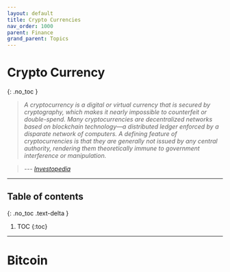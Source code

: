 ```yaml
---
layout: default
title: Crypto Currencies
nav_order: 1000
parent: Finance
grand_parent: Topics
---
```


# Crypto Currency
{: .no_toc }

> *A cryptocurrency is a digital or virtual currency that is secured by cryptography, which makes it nearly impossible to counterfeit or double-spend. Many cryptocurrencies are decentralized networks based on blockchain technology—a distributed ledger enforced by a disparate network of computers. A defining feature of cryptocurrencies is that they are generally not issued by any central authority, rendering them theoretically immune to government interference or manipulation.*

> *--- [Investopedia](https://www.investopedia.com/terms/c/cryptocurrency.asp)*

---

## Table of contents
{: .no_toc .text-delta }

1. TOC
{:toc}

---

# Bitcoin

